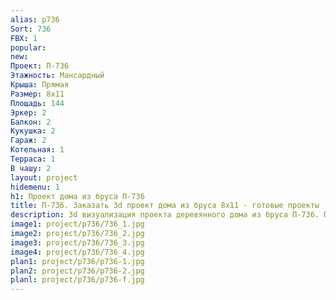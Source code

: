 ```yaml
---
alias: p736
Sort: 736
FBX: 1
popular: 
new: 
Проект: П-736
Этажность: Мансардный
Крыша: Прямая
Размер: 8х11
Площадь: 144
Эркер: 2
Балкон: 2
Кукушка: 2
Гараж: 2
Котельная: 1
Терраса: 1
В чашу: 2
layout: project
hidemenu: 1
h1: Проект дома из бруса П-736
title: П-736. Заказать 3d проект дома из бруса 8х11 - готовые проекты
description: 3d визуализация проекта деревянного дома из бруса П-736. Площадь 144 м2, размер 8х11. Вы можете внести любые изменения в проект.
image1: project/p736/736_1.jpg
image2: project/p736/736_2.jpg
image3: project/p736/736_3.jpg
image4: project/p736/736_4.jpg
plan1: project/p736/p736-1.jpg
plan2: project/p736/p736-2.jpg
planl: project/p736/p736-f.jpg
---
```

